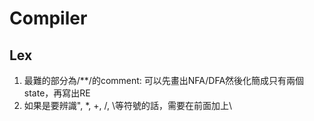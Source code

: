 # Compiler
## Lex
1. 最難的部分為/**/的comment: 可以先畫出NFA/DFA然後化簡成只有兩個state，再寫出RE  
2. 如果是要辨識", *, +, /, \等符號的話，需要在前面加上\  
